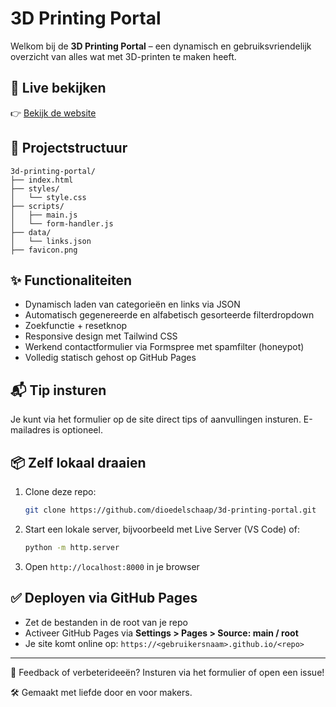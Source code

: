 # 3D Printing Portal

Welkom bij de **3D Printing Portal** – een dynamisch en gebruiksvriendelijk overzicht van alles wat met 3D-printen te maken heeft.

## 🔗 Live bekijken
👉 [Bekijk de website](https://dioedelschaap.github.io/3d-printing-portal/)

## 📁 Projectstructuur
```
3d-printing-portal/
├── index.html
├── styles/
│   └── style.css
├── scripts/
│   ├── main.js
│   └── form-handler.js
├── data/
│   └── links.json
├── favicon.png
```

## ✨ Functionaliteiten
- Dynamisch laden van categorieën en links via JSON
- Automatisch gegenereerde en alfabetisch gesorteerde filterdropdown
- Zoekfunctie + resetknop
- Responsive design met Tailwind CSS
- Werkend contactformulier via Formspree met spamfilter (honeypot)
- Volledig statisch gehost op GitHub Pages

## 📬 Tip insturen
Je kunt via het formulier op de site direct tips of aanvullingen insturen. E-mailadres is optioneel.

## 📦 Zelf lokaal draaien
1. Clone deze repo:
   ```bash
   git clone https://github.com/dioedelschaap/3d-printing-portal.git
   ```
2. Start een lokale server, bijvoorbeeld met Live Server (VS Code) of:
   ```bash
   python -m http.server
   ```
3. Open `http://localhost:8000` in je browser

## ✅ Deployen via GitHub Pages
- Zet de bestanden in de root van je repo
- Activeer GitHub Pages via **Settings > Pages > Source: main / root**
- Je site komt online op: `https://<gebruikersnaam>.github.io/<repo>`

---

💬 Feedback of verbeterideeën? Insturen via het formulier of open een issue!

🛠️ Gemaakt met liefde door en voor makers.
